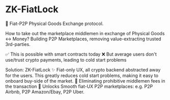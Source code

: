# ZK-FiatLock
💱 Fiat-P2P Physical Goods Exchange protocol. 

How to take out the marketplace middlemen in exchange of Physical Goods <-> Money? Building P2P Marketplaces, removing value-extracting trusted 3rd-parties.

✅ This is possible with smart contracts today
❌ But average users don't use/trust crypto payments, leading to cold start problems

Solution: ZK-FiatLock
✨ Fiat-only UX, all crypto backend abstracted away for the users. This greatly reduces cold start problems, making it easy to onboard buy-side of the market. 
🙌 Eliminating prohibitive middlemen fees in the transaction
🏪 Unlocks Smooth fiat-UX P2P marketplaces: e.g. P2P Airbnb, P2P Amazon/Ebay, P2P Uber.
